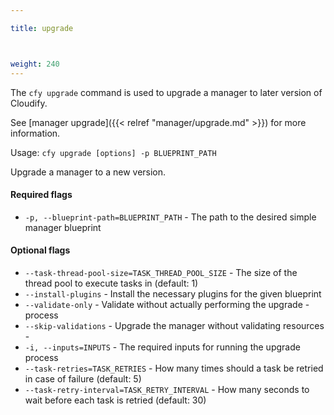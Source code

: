 ```yaml
---

title: upgrade



weight: 240
---
```


The `cfy upgrade` command is used to upgrade a manager to later version of Cloudify.

See [manager upgrade]({{< relref "manager/upgrade.md" >}}) for more information.


Usage: `cfy upgrade [options] -p BLUEPRINT_PATH`

Upgrade a manager to a new version.

#### Required flags

*  `-p, --blueprint-path=BLUEPRINT_PATH` -
                        The path to the desired simple manager blueprint

#### Optional flags

*  `--task-thread-pool-size=TASK_THREAD_POOL_SIZE` -
                        The size of the thread pool to execute tasks in
                        (default: 1)
*  `--install-plugins` -    Install the necessary plugins for the given blueprint
*  `--validate-only` -     Validate without actually performing the upgrade -
                        process
*  `--skip-validations` -   Upgrade the manager without validating resources -
*  `-i, --inputs=INPUTS` - The required inputs for running the upgrade process
*  `--task-retries=TASK_RETRIES` -
                        How many times should a task be retried in case of
                        failure (default: 5)
*  `--task-retry-interval=TASK_RETRY_INTERVAL` -
                        How many seconds to wait before each task is retried
                        (default: 30)
